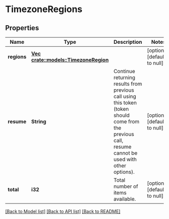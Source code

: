 # TimezoneRegions

## Properties
Name | Type | Description | Notes
------------ | ------------- | ------------- | -------------
**regions** | [**Vec <crate::models::TimezoneRegion>**](TimezoneRegion.md) |  | [optional] [default to null]
**resume** | **String** | Continue returning results from previous call using this token (token should come from the previous call, resume cannot be used with other options). | [optional] [default to null]
**total** | **i32** | Total number of items available. | [optional] [default to null]

[[Back to Model list]](../README.md#documentation-for-models) [[Back to API list]](../README.md#documentation-for-api-endpoints) [[Back to README]](../README.md)


